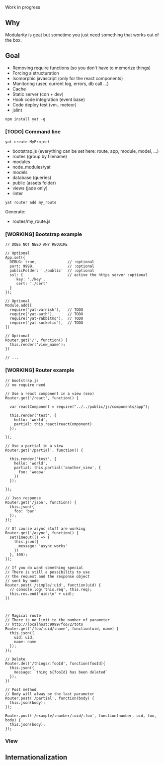 Work in progress

## Why
Modularity is geat but sometime you just need something that works out of the box.

## Goal

+ Removing require functions (so you don't have to memorize things)
+ Forcing a structuration
+ Isomorphic javascript (only for the react components)
+ Monitoring (user, current log, errors, db call ...)
+ Cache
+ Static server (cdn + dev)
+ Hook code integration (event base)
+ Code deploy test (vm.. meteor)
+ jslint
```
npm install yat -g
```

### [TODO] Command line

```
yat create MyProject
```

+ bootstrap.js  (everything can be set here: route, app, module, model, ...)
+ routes        (group by filename)
+ modules       
+ node_modules/yat
+ models        
+ database      (queries)
+ public        (assets folder)
+ views         (jade only)
+ linter

```
yat router add my_route
```

Generate:

+ routes/my_route.js


### [WORKING] Bootstrap example
```
// DOES NOT NEED ANY REQUIRE

// Optional
App.set({
  DEBUG: true,              // :optional
  port: 9999,               // :optional
  publicFolder: './public'  // :optional
  ssl: {                    // active the https server :optional
     key: './key',  
     cert: './cert'  
  }
});

// Optional
Module.add([
  require('yat-varnish'),   // TODO
  require('yat-auth'),      // TODO
  require('yat-rabbitmq'),  // TODO
  require('yat-socketio'),  // TODO
])

// Optional
Router.get('/', function() {
  this.render('view_name');
})

// ...

```

### [WORKING] Router example

```
// bootstrap.js
// no require need

// Use a react component in a view (seo)
Router.get('/react', function() {

  var reactComponent = require("../../public/js/components/app");

  this.render('test', {
    hello: 'world',
    partial: this.react(reactComponent)
  });

});

// Use a partial in a view
Router.get('/partial', function() {

  this.render('test', {
    hello: 'world',
    partial: this.partial('another_view', {
      foo: 'wooow'
    })
  });

});

// Json response
Router.get('/json', function() {
  this.json({
    foo: 'bar'
  });
});

// Of course async stuff are working
Router.get('/async', function() {
  setTimeout(() => {
    this.json({
      message: 'async works'
    })
  }, 100);
});

// If you do want something special
// There is still a possibility to use
// the request and the response object
// sent by node
Router.post('/simple/:uid', function(uid) {
  // console.log('this.req', this.req);
  this.res.end('uid:\n' + uid);
})



// Magical route
// There is no limit to the number of parameter
// http://localhost:9999/foo/2/toto
Router.get('/foo/:uid/:name', function(uid, name) {
  this.json({
    uid: uid,
    name: name
  });
});

// Delete
Router.del('/things/:fooId', function(fooId){
  this.json({
    message: `thing ${fooId} has been deleted`
  });
})

// Post method
// Body will alway be the last parameter
Router.post('/partial', function(body) {
  this.json(body);
});

Router.post('/example/:number/:uid/:foo', function(number, uid, foo, body) {
  this.json(body);
});

```

### View


## Internationalization
